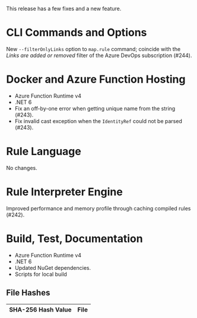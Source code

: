 This release has a few fixes and a new feature.


CLI Commands and Options
========================
New `--filterOnlyLinks` option to `map.rule` command; coincide with the _Links are added or removed_ filter of the Azure DevOps subscription (#244).


Docker and Azure Function Hosting
========================
 * Azure Function Runtime v4
 * .NET 6
 * Fix an off-by-one error when getting unique name from the string (#243).
 * Fix invalid cast exception when the `IdentityRef` could not be parsed (#243).

Rule Language
========================
No changes.


Rule Interpreter Engine
========================
Improved performance and memory profile through caching compiled rules (#242).


Build, Test, Documentation
========================
 * Azure Function Runtime v4
 * .NET 6
 * Updated NuGet dependencies.
 * Scripts for local build


File Hashes
------------------------

SHA-256 Hash Value                                               |  File
-----------------------------------------------------------------|-------------------------------
